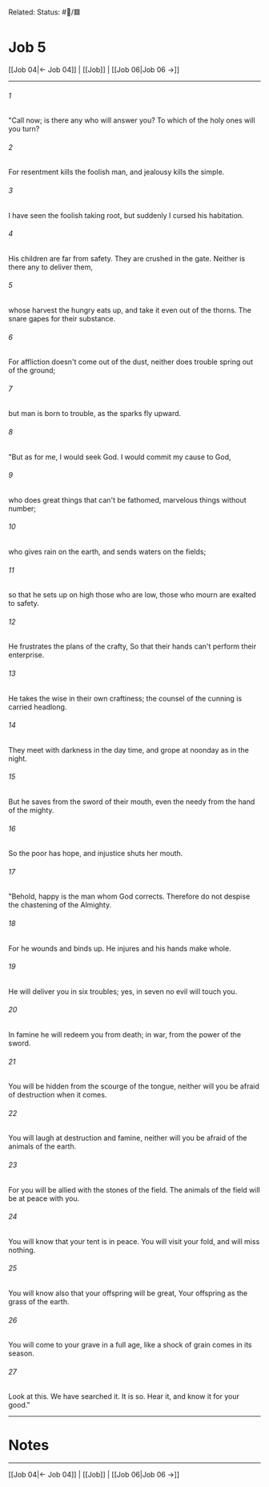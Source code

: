Related:
Status: #📖/🟥
# Job 5

[[Job 04|← Job 04]] | [[Job]] | [[Job 06|Job 06 →]]
***



###### 1 
"Call now; is there any who will answer you? To which of the holy ones will you turn? 

###### 2 
For resentment kills the foolish man, and jealousy kills the simple. 

###### 3 
I have seen the foolish taking root, but suddenly I cursed his habitation. 

###### 4 
His children are far from safety. They are crushed in the gate. Neither is there any to deliver them, 

###### 5 
whose harvest the hungry eats up, and take it even out of the thorns. The snare gapes for their substance. 

###### 6 
For affliction doesn't come out of the dust, neither does trouble spring out of the ground; 

###### 7 
but man is born to trouble, as the sparks fly upward. 

###### 8 
"But as for me, I would seek God. I would commit my cause to God, 

###### 9 
who does great things that can't be fathomed, marvelous things without number; 

###### 10 
who gives rain on the earth, and sends waters on the fields; 

###### 11 
so that he sets up on high those who are low, those who mourn are exalted to safety. 

###### 12 
He frustrates the plans of the crafty, So that their hands can't perform their enterprise. 

###### 13 
He takes the wise in their own craftiness; the counsel of the cunning is carried headlong. 

###### 14 
They meet with darkness in the day time, and grope at noonday as in the night. 

###### 15 
But he saves from the sword of their mouth, even the needy from the hand of the mighty. 

###### 16 
So the poor has hope, and injustice shuts her mouth. 

###### 17 
"Behold, happy is the man whom God corrects. Therefore do not despise the chastening of the Almighty. 

###### 18 
For he wounds and binds up. He injures and his hands make whole. 

###### 19 
He will deliver you in six troubles; yes, in seven no evil will touch you. 

###### 20 
In famine he will redeem you from death; in war, from the power of the sword. 

###### 21 
You will be hidden from the scourge of the tongue, neither will you be afraid of destruction when it comes. 

###### 22 
You will laugh at destruction and famine, neither will you be afraid of the animals of the earth. 

###### 23 
For you will be allied with the stones of the field. The animals of the field will be at peace with you. 

###### 24 
You will know that your tent is in peace. You will visit your fold, and will miss nothing. 

###### 25 
You will know also that your offspring will be great, Your offspring as the grass of the earth. 

###### 26 
You will come to your grave in a full age, like a shock of grain comes in its season. 

###### 27 
Look at this. We have searched it. It is so. Hear it, and know it for your good."

---
# Notes


***
[[Job 04|← Job 04]] | [[Job]] | [[Job 06|Job 06 →]]

